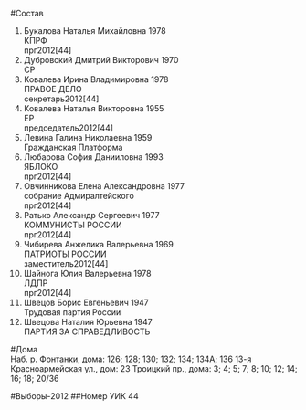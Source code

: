 #Состав
1. Букалова Наталья Михайловна 1978   
    КПРФ   
    прг2012[44]  
2. Дубровский Дмитрий Викторович 1970   
    СР
3. Ковалева Ирина Владимировна 1978   
    ПРАВОЕ ДЕЛО  
    секретарь2012[44]  
4. Ковалева Наталья Викторовна 1955   
    ЕР  
    председатель2012[44]  
5. Левина Галина Николаевна 1959   
    Гражданская Платформа
6. Любарова София Данииловна 1993   
    ЯБЛОКО  
    прг2012[44]  
7. Овчинникова Елена Александровна 1977   
    собрание Адмиралтейского  
    прг2012[44]  
8. Ратько Александр Сергеевич 1977   
    КОММУНИСТЫ РОССИИ  
    прг2012[44]  
9. Чибирева Анжелика Валерьевна 1969   
    ПАТРИОТЫ РОССИИ  
    заместитель2012[44]  
10. Шайнога Юлия Валерьевна 1978   
    ЛДПР  
    прг2012[44]  
11. Швецов Борис Евгеньевич 1947   
    Трудовая партия России
12. Швецова Наталия Юрьевна 1947   
    ПАРТИЯ ЗА СПРАВЕДЛИВОСТЬ

#Дома  
Наб. р. Фонтанки, дома: 126; 128; 130; 132; 134; 134А; 136 13-я Красноармейская ул., дом: 23 Троицкий пр., дома: 3; 4; 5; 7; 8; 10; 12; 14; 16; 18; 20/36

#Выборы-2012
##Номер УИК
44
